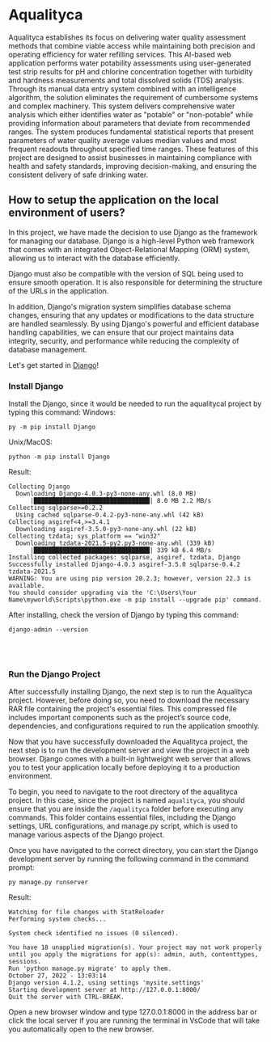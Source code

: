 # Aqualityca
Aqualityca establishes its focus on delivering water quality assessment methods that combine viable access while maintaining both precision and operating efficiency for water refilling services. This AI-based web application performs water potability assessments using user-generated test strip results for pH and chlorine concentration together with turbidity and hardness measurements and total dissolved solids (TDS) analysis. Through its manual data entry system combined with an intelligence algorithm, the solution eliminates the requirement of cumbersome systems and complex machinery. This system delivers comprehensive water analysis which either identifies water as "potable" or "non-potable" while providing information about parameters that deviate from recommended ranges. The system produces fundamental statistical reports that present parameters of water quality average values median values and most frequent readouts throughout specified time ranges. These features of this project are designed to assist businesses in maintaining compliance with health and safety standards, improving decision-making, and ensuring the consistent delivery of safe drinking water. 

## How to setup the application on the local environment of users? 
In this project, we have made the decision to use Django as the framework for managing our database. Django is a high-level Python web framework that comes with an integrated Object-Relational Mapping (ORM) system, allowing us to interact with the database efficiently. 

Django must also be compatible with the version of SQL being used to ensure smooth operation. It is also responsible for determining the structure of the URLs in the application.

In addition, Django's migration system simplifies database schema changes, ensuring that any updates or modifications to the data structure are handled seamlessly. By using Django's powerful and efficient database handling capabilities, we can ensure that our project maintains data integrity, security, and performance while reducing the complexity of database management.

Let's get started in [Django](https://www.w3schools.com/django/django_getstarted.php)!
<br>

### Install Django
Install the Django, since it would be needed to run the aqualitycal project by typing this command:
Windows:
```
py -m pip install Django
```
Unix/MacOS:
```
python -m pip install Django
```

Result:
```
Collecting Django
  Downloading Django-4.0.3-py3-none-any.whl (8.0 MB)
      |████████████████████████████████| 8.0 MB 2.2 MB/s
Collecting sqlparse>=0.2.2
  Using cached sqlparse-0.4.2-py3-none-any.whl (42 kB)
Collecting asgiref<4,>=3.4.1
  Downloading asgiref-3.5.0-py3-none-any.whl (22 kB)
Collecting tzdata; sys_platform == "win32"
  Downloading tzdata-2021.5-py2.py3-none-any.whl (339 kB)
      |████████████████████████████████| 339 kB 6.4 MB/s
Installing collected packages: sqlparse, asgiref, tzdata, Django
Successfully installed Django-4.0.3 asgiref-3.5.0 sqlparse-0.4.2 tzdata-2021.5
WARNING: You are using pip version 20.2.3; however, version 22.3 is available.
You should consider upgrading via the 'C:\Users\Your Name\myworld\Scripts\python.exe -m pip install --upgrade pip' command.
```

After installing, check the version of Django by typing this command:
```
django-admin --version
```

<br>
<br>

### Run the Django Project
After successfully installing Django, the next step is to run the Aqualityca project. However, before doing so, you need to download the necessary RAR file containing the project's essential files. This compressed file includes important components such as the project’s source code, dependencies, and configurations required to run the application smoothly.

Now that you have successfully downloaded the Aqualityca project, the next step is to run the development server and view the project in a web browser. Django comes with a built-in lightweight web server that allows you to test your application locally before deploying it to a production environment.

To begin, you need to navigate to the root directory of the aqualityca project. In this case, since the project is named `aqualityca`, you should ensure that you are inside the `/aqualityca` folder before executing any commands. This folder contains essential files, including the Django settings, URL configurations, and manage.py script, which is used to manage various aspects of the Django project.

Once you have navigated to the correct directory, you can start the Django development server by running the following command in the command prompt:
```
py manage.py runserver
```

Result:
```
Watching for file changes with StatReloader
Performing system checks...

System check identified no issues (0 silenced).

You have 18 unapplied migration(s). Your project may not work properly until you apply the migrations for app(s): admin, auth, contenttypes, sessions.
Run 'python manage.py migrate' to apply them.
October 27, 2022 - 13:03:14
Django version 4.1.2, using settings 'mysite.settings'
Starting development server at http://127.0.0.1:8000/
Quit the server with CTRL-BREAK.
```
Open a new browser window and type 127.0.0.1:8000 in the address bar or click the local server if you are running the terminal in VsCode that will take you automatically open to the new browser.
